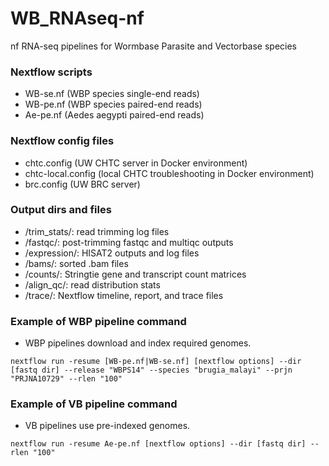 # WB_RNAseq-nf
nf RNA-seq pipelines for Wormbase Parasite and Vectorbase species

### Nextflow scripts
- WB-se.nf (WBP species single-end reads)
- WB-pe.nf (WBP species paired-end reads)
- Ae-pe.nf (Aedes aegypti paired-end reads)

### Nextflow config files
- chtc.config (UW CHTC server in Docker environment)
- chtc-local.config (local CHTC troubleshooting in Docker environment)
- brc.config (UW BRC server)

### Output dirs and files
- /trim_stats/: read trimming log files
- /fastqc/: post-trimming fastqc and multiqc outputs
- /expression/: HISAT2 outputs and log files
- /bams/: sorted .bam files
- /counts/: Stringtie gene and transcript count matrices
- /align_qc/: read distribution stats
- /trace/: Nextflow timeline, report, and trace files

### Example of WBP pipeline command
- WBP pipelines download and index required genomes.

`nextflow run -resume [WB-pe.nf|WB-se.nf] [nextflow options] --dir [fastq dir] --release "WBPS14" --species "brugia_malayi" --prjn "PRJNA10729" --rlen "100"`


### Example of VB pipeline command
- VB pipelines use pre-indexed genomes.

`nextflow run -resume Ae-pe.nf [nextflow options] --dir [fastq dir] --rlen "100"`
